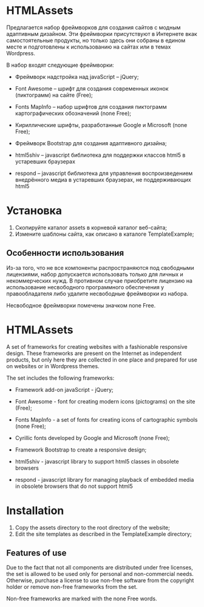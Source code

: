 # HTMLAssets

Предлагается набор фреймворков для создания сайтов с модным адаптивным
дизайном. Эти фреймворки присутствуют в Интернете вкак самостоятельные
продукты, но только здесь они собраны в едином месте и подготовлены к
использованию на сайтах или в темах Wordpress.

В набор входят следующие фреймворки:

  - Фреймворк надстройка над javaScript – jQuery;

  - Font Awesome – шрифт для создания современных иконок (пиктограмм) на
    сайте (Free);

  - Fonts MapInfo – набор шрифтов для создания пиктограмм
    картографических обозначений (none Free);

  - Кириллические шрифты, разработанные Google и Microsoft (none Free);

  - Фреймворк Bootstrap для создания адаптивного дизайна;

  - html5shiv – javascript библиотека для поддержки классов html5 в
    устаревших браузерах

  - respond – javascript библиотека для управления воспроизведением
    внедрённого медиа в устаревших браузерах, не поддерживающих
    html5

# Установка

1.  Скопируйте каталог assets в корневой каталог веб-сайта;
2.  Измените шаблоны сайта, как описано в каталоге TemplateExample;

## Особенности использования

Из-за того, что не все компоненты распространяются под свободными
лицензиями, набор допускается использовать только для личных и
некоммерческих нужд. В противном случае приобретите лицензию на
использование несвободного программного обеспечения у
правообладателя либо удалите несвободные фреймворки из
набора.

Несвободное фреймворки помечены значком none Free.

# HTMLAssets

A set of frameworks for creating websites with a fashionable responsive
design. These frameworks are present on the Internet as independent
products, but only here they are collected in one place and prepared for
use on websites or in Wordpress themes.

The set includes the following frameworks:

  - Framework add-on javaScript - jQuery;

  - Font Awesome - font for creating modern icons (pictograms) on the
    site (Free);

  - Fonts MapInfo - a set of fonts for creating icons of cartographic
    symbols (none Free);

  - Cyrillic fonts developed by Google and Microsoft (none Free);

  - Framework Bootstrap to create a responsive design;

  - html5shiv - javascript library to support html5 classes in obsolete
    browsers

  - respond - javascript library for managing playback of embedded media
    in obsolete browsers that do not support html5

# Installation

1.  Copy the assets directory to the root directory of the website;
2.  Edit the site templates as described in the TemplateExample
    directory;

## Features of use

Due to the fact that not all components are distributed under free
licenses, the set is allowed to be used only for personal and
non-commercial needs. Otherwise, purchase a license to use non-free
software from the copyright holder or remove non-free frameworks from
the set.

Non-free frameworks are marked with the none Free words.
